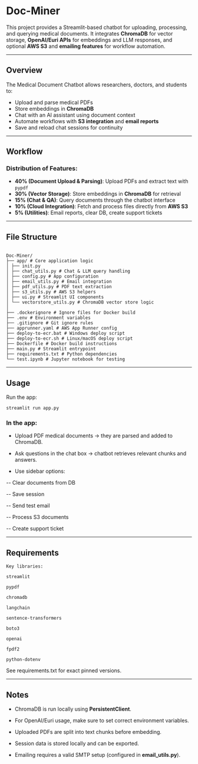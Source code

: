 # Doc-Miner

This project provides a Streamlit-based chatbot for uploading, processing, and querying medical documents. It integrates **ChromaDB** for vector storage, **OpenAI/Euri APIs** for embeddings and LLM responses, and optional **AWS S3** and **emailing features** for workflow automation.

---

## Overview

The Medical Document Chatbot allows researchers, doctors, and students to:
- Upload and parse medical PDFs
- Store embeddings in **ChromaDB**
- Chat with an AI assistant using document context
- Automate workflows with **S3 integration** and **email reports**
- Save and reload chat sessions for continuity

---

## Workflow

### Distribution of Features:
- **40% (Document Upload & Parsing)**: Upload PDFs and extract text with `pypdf`  
- **30% (Vector Storage)**: Store embeddings in **ChromaDB** for retrieval  
- **15% (Chat & QA)**: Query documents through the chatbot interface  
- **10% (Cloud Integration)**: Fetch and process files directly from **AWS S3**  
- **5% (Utilities)**: Email reports, clear DB, create support tickets  

---

## File Structure

```

Doc-Miner/
├── app/ # Core application logic
│ ├── init.py
│ ├── chat_utils.py # Chat & LLM query handling
│ ├── config.py # App configuration
│ ├── email_utils.py # Email integration
│ ├── pdf_utils.py # PDF text extraction
│ ├── s3_utils.py # AWS S3 helpers
│ ├── ui.py # Streamlit UI components
│ └── vectorstore_utils.py # ChromaDB vector store logic
│
├── .dockerignore # Ignore files for Docker build
├── .env # Environment variables
├── .gitignore # Git ignore rules
├── apprunner.yaml # AWS App Runner config
├── deploy-to-ecr.bat # Windows deploy script
├── deploy-to-ecr.sh # Linux/macOS deploy script
├── Dockerfile # Docker build instructions
├── main.py # Streamlit entrypoint
├── requirements.txt # Python dependencies
└── test.ipynb # Jupyter notebook for testing

```
---
## Usage
Run the app:
```
streamlit run app.py
```
### In the app:

- Upload PDF medical documents → they are parsed and added to ChromaDB.

- Ask questions in the chat box → chatbot retrieves relevant chunks and answers.

- Use sidebar options:

-- Clear documents from DB

-- Save session

-- Send test email

-- Process S3 documents

-- Create support ticket

---

## Requirements
```
Key libraries:
```
```
streamlit
```
```
pypdf
```
```
chromadb
```
```
langchain
```
```
sentence-transformers
```
```
boto3
```
```
openai
```
```
fpdf2
```
```
python-dotenv
```
See requirements.txt for exact pinned versions.

---

## Notes

- ChromaDB is run locally using **PersistentClient**.

- For OpenAI/Euri usage, make sure to set correct environment variables.

- Uploaded PDFs are split into text chunks before embedding.

- Session data is stored locally and can be exported.

- Emailing requires a valid SMTP setup (configured in **email_utils.py**).
